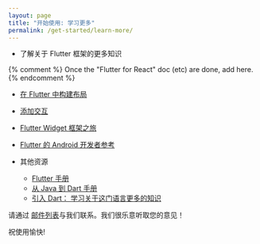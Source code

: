 ```yaml
---
layout: page
title: "开始使用: 学习更多"
permalink: /get-started/learn-more/
---
```

* 了解关于 Flutter 框架的更多知识

{% comment %}
Once the "Flutter for React" doc (etc) are done, add here.
{% endcomment %}

  * [在 Flutter 中构建布局](/tutorials/layout/) 
  * [添加交互](/tutorials/interactive/) 
  * [Flutter Widget 框架之旅](/widgets-intro/)
  * [Flutter 的 Android 开发者参考](/flutter-for-android/)
  
  
* 其他资源

  * [Flutter 手册](/cookbook/)
  * [从 Java 到 Dart 手册](https://codelabs.developers.google.com/codelabs/from-java-to-dart/#0) 
  * [引入 Dart： 学习关于这门语言更多的知识](/bootstrap-into-dart/)

请通过 [邮件列表]与我们联系。我们很乐意听取您的意见！

祝使用愉快!

[邮件列表]: mailto:flutter-dev@googlegroups.com